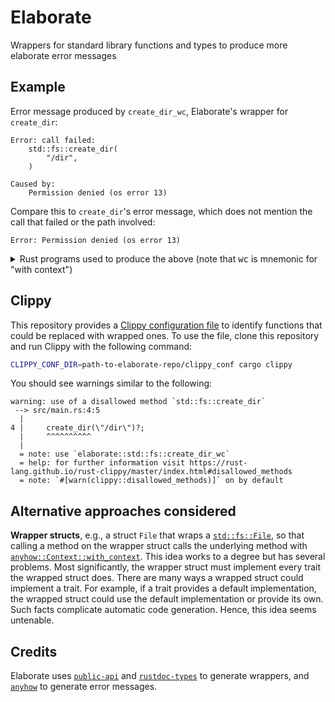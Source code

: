 # Elaborate

Wrappers for standard library functions and types to produce more elaborate error messages

## Example

Error message produced by `create_dir_wc`, Elaborate's wrapper for `create_dir`:

```
Error: call failed:
    std::fs::create_dir(
        "/dir",
    )

Caused by:
    Permission denied (os error 13)
```

Compare this to `create_dir`'s error message, which does not mention the call that failed or the path involved:

```
Error: Permission denied (os error 13)
```

<details>

<summary>Rust programs used to produce the above (note that <tt>wc</tt> is mnemonic for "with context")</summary>

```rust
use elaborate::std::fs::create_dir_wc;

fn main() -> anyhow::Result<()> {
    create_dir_wc("/dir")?;
    Ok(())
}
```

```rust
use std::fs::create_dir;

fn main() -> anyhow::Result<()> {
    create_dir("/dir")?;
    Ok(())
}
```

</details>

## Clippy

This repository provides a [Clippy configuration file] to identify functions that could be replaced with wrapped ones. To use the file, clone this repository and run Clippy with the following command:

```sh
CLIPPY_CONF_DIR=path-to-elaborate-repo/clippy_conf cargo clippy
```

You should see warnings similar to the following:

```
warning: use of a disallowed method `std::fs::create_dir`
 --> src/main.rs:4:5
  |
4 |     create_dir(\"/dir\")?;
  |     ^^^^^^^^^^
  |
  = note: use `elaborate::std::fs::create_dir_wc`
  = help: for further information visit https://rust-lang.github.io/rust-clippy/master/index.html#disallowed_methods
  = note: `#[warn(clippy::disallowed_methods)]` on by default
```

## Alternative approaches considered

**Wrapper structs**, e.g., a struct `File` that wraps a [`std::fs::File`], so that calling a method on the wrapper struct calls the underlying method with [`anyhow::Context::with_context`]. This idea works to a degree but has several problems. Most significantly, the wrapper struct must implement every trait the wrapped struct does. There are many ways a wrapped struct could implement a trait. For example, if a trait provides a default implementation, the wrapped struct could use the default implementation or provide its own. Such facts complicate automatic code generation. Hence, this idea seems untenable.

## Credits

Elaborate uses [`public-api`] and [`rustdoc-types`] to generate wrappers, and [`anyhow`] to generate error messages.

[Clippy configuration file]: https://doc.rust-lang.org/clippy/configuration.html
[`anyhow::Context::with_context`]: https://docs.rs/anyhow/latest/anyhow/trait.Context.html#tymethod.with_context
[`anyhow`]: https://github.com/dtolnay/anyhow
[`public-api`]: https://github.com/cargo-public-api/cargo-public-api/tree/main/public-api
[`rustdoc-types`]: https://github.com/aDotInTheVoid/rustdoc-types
[`std::fs::File`]: https://doc.rust-lang.org/std/fs/struct.File.html
